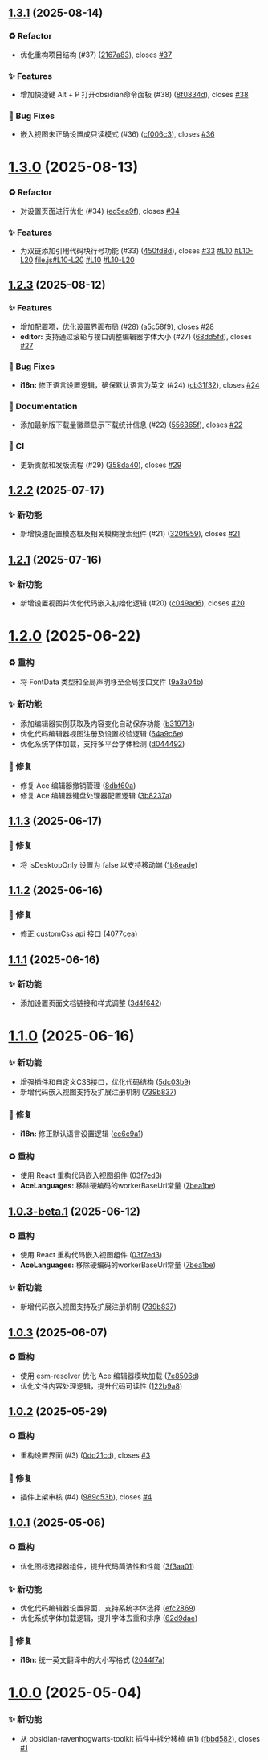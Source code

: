 ## [1.3.1](https://github.com/RavenHogWarts/obsidian-ace-code-editor/compare/1.3.0...1.3.1) (2025-08-14)


### ♻️ Refactor

* 优化重构项目结构 (#37) ([2167a83](https://github.com/RavenHogWarts/obsidian-ace-code-editor/commit/2167a83df0ee253ec5dc7ae8ed96c627137c2518)), closes [#37](https://github.com/RavenHogWarts/obsidian-ace-code-editor/issues/37)


### ✨ Features

* 增加快捷键 Alt + P 打开obsidian命令面板 (#38) ([8f0834d](https://github.com/RavenHogWarts/obsidian-ace-code-editor/commit/8f0834d2b536bfe4c6aa0c8d78cbb35a6c392702)), closes [#38](https://github.com/RavenHogWarts/obsidian-ace-code-editor/issues/38)


### 🐛 Bug Fixes

* 嵌入视图未正确设置成只读模式 (#36) ([cf006c3](https://github.com/RavenHogWarts/obsidian-ace-code-editor/commit/cf006c351c723dc9f453deca4e595ec2bb458aad)), closes [#36](https://github.com/RavenHogWarts/obsidian-ace-code-editor/issues/36)



# [1.3.0](https://github.com/RavenHogWarts/obsidian-ace-code-editor/compare/1.2.3...1.3.0) (2025-08-13)


### ♻️ Refactor

* 对设置页面进行优化 (#34) ([ed5ea9f](https://github.com/RavenHogWarts/obsidian-ace-code-editor/commit/ed5ea9f1488ec38c6d1d1704687874f983544d73)), closes [#34](https://github.com/RavenHogWarts/obsidian-ace-code-editor/issues/34)


### ✨ Features

* 为双链添加引用代码块行号功能 (#33) ([450fd8d](https://github.com/RavenHogWarts/obsidian-ace-code-editor/commit/450fd8dd7afdb609f3b20ae2059bc35bd7b6bb4e)), closes [#33](https://github.com/RavenHogWarts/obsidian-ace-code-editor/issues/33) [#L10](https://github.com/RavenHogWarts/obsidian-ace-code-editor/issues/L10) [#L10-L20](https://github.com/RavenHogWarts/obsidian-ace-code-editor/issues/L10-L20) [file.js#L10-L20](https://github.com/file.js/issues/L10-L20) [#L10](https://github.com/RavenHogWarts/obsidian-ace-code-editor/issues/L10) [#L10-L20](https://github.com/RavenHogWarts/obsidian-ace-code-editor/issues/L10-L20)



## [1.2.3](https://github.com/RavenHogWarts/obsidian-ace-code-editor/compare/1.2.2...1.2.3) (2025-08-12)


### ✨ Features

* 增加配置项，优化设置界面布局 (#28) ([a5c58f9](https://github.com/RavenHogWarts/obsidian-ace-code-editor/commit/a5c58f9eece8cca1897f5cdfd13640a5e9fa5cf8)), closes [#28](https://github.com/RavenHogWarts/obsidian-ace-code-editor/issues/28)
* **editor:** 支持通过滚轮与接口调整编辑器字体大小 (#27) ([68dd5fd](https://github.com/RavenHogWarts/obsidian-ace-code-editor/commit/68dd5fdfc68158167b8fad1e3f9dc18bbee9ae2e)), closes [#27](https://github.com/RavenHogWarts/obsidian-ace-code-editor/issues/27)


### 🐛 Bug Fixes

* **i18n:** 修正语言设置逻辑，确保默认语言为英文 (#24) ([cb31f32](https://github.com/RavenHogWarts/obsidian-ace-code-editor/commit/cb31f32af9b9cf246246994382dd69bd253c9954)), closes [#24](https://github.com/RavenHogWarts/obsidian-ace-code-editor/issues/24)


### 📝 Documentation

* 添加最新版下载量徽章显示下载统计信息 (#22) ([556365f](https://github.com/RavenHogWarts/obsidian-ace-code-editor/commit/556365f40f948357b24e40541ae9ea0511cbf8ef)), closes [#22](https://github.com/RavenHogWarts/obsidian-ace-code-editor/issues/22)


### 🔧 CI

* 更新贡献和发版流程 (#29) ([358da40](https://github.com/RavenHogWarts/obsidian-ace-code-editor/commit/358da40a8d034a2f6f31f80656ffa6bc9571f69f)), closes [#29](https://github.com/RavenHogWarts/obsidian-ace-code-editor/issues/29)



## [1.2.2](https://github.com/RavenHogWarts/obsidian-ace-code-editor/compare/1.2.1...1.2.2) (2025-07-17)


### ✨ 新功能

* 新增快速配置模态框及相关模糊搜索组件 (#21) ([320f959](https://github.com/RavenHogWarts/obsidian-ace-code-editor/commit/320f959f77a869fbb804abdb2636c59b496c74f6)), closes [#21](https://github.com/RavenHogWarts/obsidian-ace-code-editor/issues/21)



## [1.2.1](https://github.com/RavenHogWarts/obsidian-ace-code-editor/compare/1.2.0...1.2.1) (2025-07-16)


### ✨ 新功能

* 新增设置视图并优化代码嵌入初始化逻辑 (#20) ([c049ad6](https://github.com/RavenHogWarts/obsidian-ace-code-editor/commit/c049ad60f9ac017646733a2c03e1d184e4b05fd8)), closes [#20](https://github.com/RavenHogWarts/obsidian-ace-code-editor/issues/20)



# [1.2.0](https://github.com/RavenHogWarts/obsidian-ace-code-editor/compare/1.1.3...1.2.0) (2025-06-22)


### ♻️ 重构

* 将 FontData 类型和全局声明移至全局接口文件 ([9a3a04b](https://github.com/RavenHogWarts/obsidian-ace-code-editor/commit/9a3a04b6aa34d88977553813400b74c37033fee6))


### ✨ 新功能

* 添加编辑器实例获取及内容变化自动保存功能 ([b319713](https://github.com/RavenHogWarts/obsidian-ace-code-editor/commit/b3197135dd5002c3c384bd7c0a92313d48de1e35))
* 优化代码编辑器视图注册及设置校验逻辑 ([64a9c6e](https://github.com/RavenHogWarts/obsidian-ace-code-editor/commit/64a9c6e3626ae00c5d6fa18082f1e2581d76ccdc))
* 优化系统字体加载，支持多平台字体检测 ([d044492](https://github.com/RavenHogWarts/obsidian-ace-code-editor/commit/d04449236b08f6ac36268e61cdf5d3d1814aa52f))


### 🐛 修复

* 修复 Ace 编辑器撤销管理 ([8dbf60a](https://github.com/RavenHogWarts/obsidian-ace-code-editor/commit/8dbf60ac249aa8bbb4ba60fa105ec9be8652d1a2))
* 修复 Ace 编辑器键盘处理器配置逻辑 ([3b8237a](https://github.com/RavenHogWarts/obsidian-ace-code-editor/commit/3b8237a200aafa1ea7e8593c4db8ca8a2214039e))



## [1.1.3](https://github.com/RavenHogWarts/obsidian-ace-code-editor/compare/1.1.2...1.1.3) (2025-06-17)


### 🐛 修复

* 将 isDesktopOnly 设置为 false 以支持移动端 ([1b8eade](https://github.com/RavenHogWarts/obsidian-ace-code-editor/commit/1b8eade6477790bd0b186285a46510175ba2d99e))



## [1.1.2](https://github.com/RavenHogWarts/obsidian-ace-code-editor/compare/1.1.1...1.1.2) (2025-06-16)


### 🐛 修复

* 修正 customCss api 接口 ([4077cea](https://github.com/RavenHogWarts/obsidian-ace-code-editor/commit/4077cea6a59d4a03e7f2a396eb8fae3680367d25))



## [1.1.1](https://github.com/RavenHogWarts/obsidian-ace-code-editor/compare/1.1.0...1.1.1) (2025-06-16)


### ✨ 新功能

* 添加设置页面文档链接和样式调整 ([3d4f642](https://github.com/RavenHogWarts/obsidian-ace-code-editor/commit/3d4f642531ba4e4a10519155ace3f7abe6da17be))



# [1.1.0](https://github.com/RavenHogWarts/obsidian-ace-code-editor/compare/1.0.3...1.1.0) (2025-06-16)


### ✨ 新功能

* 增强插件和自定义CSS接口，优化代码结构 ([5dc03b9](https://github.com/RavenHogWarts/obsidian-ace-code-editor/commit/5dc03b9299533e43f1c764466179457b358437c1))
* 新增代码嵌入视图支持及扩展注册机制 ([739b837](https://github.com/RavenHogWarts/obsidian-ace-code-editor/commit/739b837ed0ec356609cb69c8fa43a685e758d18f))


### 🐛 修复

* **i18n:** 修正默认语言设置逻辑 ([ec6c9a1](https://github.com/RavenHogWarts/obsidian-ace-code-editor/commit/ec6c9a187f1cefc09c7d45bda9006c8790983117))

### ♻️ 重构

* 使用 React 重构代码嵌入视图组件 ([03f7ed3](https://github.com/RavenHogWarts/obsidian-ace-code-editor/commit/03f7ed33b0f51683f9faf773524b2acc70d7b199))
* **AceLanguages:** 移除硬编码的workerBaseUrl常量 ([7bea1be](https://github.com/RavenHogWarts/obsidian-ace-code-editor/commit/7bea1be8b244fdf772e5f7c24159347af95bcd5d))


## [1.0.3-beta.1](https://github.com/RavenHogWarts/obsidian-ace-code-editor/compare/1.0.3...1.0.3-beta.1) (2025-06-12)


### ♻️ 重构

* 使用 React 重构代码嵌入视图组件 ([03f7ed3](https://github.com/RavenHogWarts/obsidian-ace-code-editor/commit/03f7ed33b0f51683f9faf773524b2acc70d7b199))
* **AceLanguages:** 移除硬编码的workerBaseUrl常量 ([7bea1be](https://github.com/RavenHogWarts/obsidian-ace-code-editor/commit/7bea1be8b244fdf772e5f7c24159347af95bcd5d))


### ✨ 新功能

* 新增代码嵌入视图支持及扩展注册机制 ([739b837](https://github.com/RavenHogWarts/obsidian-ace-code-editor/commit/739b837ed0ec356609cb69c8fa43a685e758d18f))



## [1.0.3](https://github.com/RavenHogWarts/obsidian-ace-code-editor/compare/1.0.2...1.0.3) (2025-06-07)


### ♻️ 重构

* 使用 esm-resolver 优化 Ace 编辑器模块加载 ([7e8506d](https://github.com/RavenHogWarts/obsidian-ace-code-editor/commit/7e8506d54cdf2cd584f545f5695e331e6bf1611f))
* 优化文件内容处理逻辑，提升代码可读性 ([122b9a8](https://github.com/RavenHogWarts/obsidian-ace-code-editor/commit/122b9a8d3259eef9daf5a113dfd1133bb015d6ca))



## [1.0.2](https://github.com/RavenHogWarts/obsidian-ace-code-editor/compare/1.0.1...1.0.2) (2025-05-29)


### ♻️ 重构

* 重构设置界面 (#3) ([0dd21cd](https://github.com/RavenHogWarts/obsidian-ace-code-editor/commit/0dd21cd7ad94198a1f33125f09ba1b8aac8d6338)), closes [#3](https://github.com/RavenHogWarts/obsidian-ace-code-editor/issues/3)


### 🐛 修复

* 插件上架审核 (#4) ([989c53b](https://github.com/RavenHogWarts/obsidian-ace-code-editor/commit/989c53bdd1439df95f76aea8a5b03e64d1a69401)), closes [#4](https://github.com/RavenHogWarts/obsidian-ace-code-editor/issues/4)



## [1.0.1](https://github.com/RavenHogWarts/obsidian-ace-code-editor/compare/1.0.0...1.0.1) (2025-05-06)


### ♻️ 重构

* 优化图标选择器组件，提升代码简洁性和性能 ([3f3aa01](https://github.com/RavenHogWarts/obsidian-ace-code-editor/commit/3f3aa0157c71a2a8a5fc48c49719da67858a2e99))


### ✨ 新功能

* 优化代码编辑器设置界面，支持系统字体选择 ([efc2869](https://github.com/RavenHogWarts/obsidian-ace-code-editor/commit/efc2869fe4e7c8b10c2c7669b2b50f713b4d3b8e))
* 优化系统字体加载逻辑，提升字体去重和排序 ([62d9dae](https://github.com/RavenHogWarts/obsidian-ace-code-editor/commit/62d9dae87408697a31d0e33af440e559e4f04c28))


### 🐛 修复

* **i18n:** 统一英文翻译中的大小写格式 ([2044f7a](https://github.com/RavenHogWarts/obsidian-ace-code-editor/commit/2044f7ad7690234a2bd1a8288a63efbde24026e3))



# [1.0.0](https://github.com/Moyf/yearly-glance/compare/11350fe43290c2ff7ed1b2c3a31c823075f25934...1.0.0) (2025-05-04)


### ✨ 新功能

* 从 obsidian-ravenhogwarts-toolkit 插件中拆分移植 (#1) ([fbbd582](https://github.com/RavenHogWarts/obsidian-ace-code-editor/commit/fbbd582ce477b1361f7caea851188370f978ca54)), closes [#1](https://github.com/RavenHogWarts/obsidian-ace-code-editor/issues/1)



